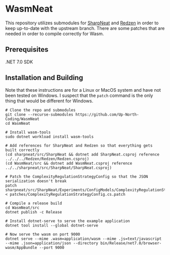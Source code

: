 # WasmNeat

This repository utilizes submodules for [SharpNeat](https://github.com/colgreen/sharpneat) and [Redzen](https://github.com/colgreen/Redzen) in order to keep up-to-date with the upstream branch. There are some patches that are needed in order to compile correctly for Wasm.

## Prerequisites

.NET 7.0 SDK

## Installation and Building

Note that these instructions are for a Linux or MacOS system and have not been tested on Windows. I suspect that the `patch` command is the only thing that would be different for Windows.

```
# Clone the repo and submodules
git clone --recurse-submodules https://github.com/Up-North-Coding/WasmNeat
cd WasmNeat

# Install wasm-tools
sudo dotnet workload install wasm-tools

# Add references for SharpNeat and Redzen so that everything gets built correctly
(cd sharpneat/src/SharpNeat && dotnet add SharpNeat.csproj reference ../../../Redzen/Redzen/Redzen.csproj)
(cd WasmNeat/src && dotnet add WasmNeat.csproj reference ../../sharpneat/src/SharpNeat/SharpNeat.csproj)

# Patch the ComplexityRegulationStrategyConfig so that the JSON serialization doesn't break
patch sharpneat/src/SharpNeat/Experiments/ConfigModels/ComplexityRegulationStrategyConfig.cs < patches/ComplexityRegulationStrategyConfig.cs.patch

# Compile a release build
cd WasmNeat/src
dotnet publish -c Release

# Install dotnet-serve to serve the example application
dotnet tool install --global dotnet-serve

# Now serve the wasm on port 9000
dotnet serve --mime .wasm=application/wasm --mime .js=text/javascript --mime .json=application/json --directory bin/Release/net7.0/browser-wasm/AppBundle --port 9000
```
